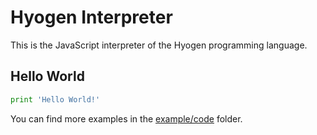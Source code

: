 # Hyogen Interpreter
This is the JavaScript interpreter of the Hyogen programming language.

## Hello World
```python
print 'Hello World!'
```
You can find more examples in the [example/code](example/code) folder.
